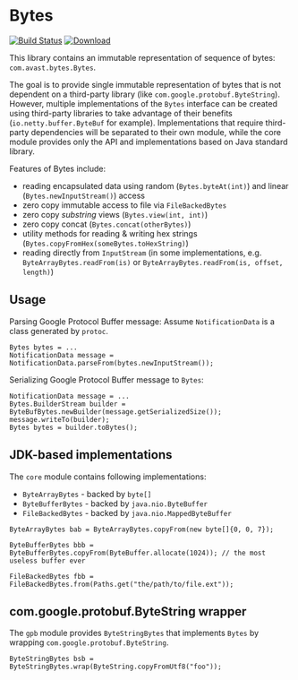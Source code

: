 Bytes
=====

[![Build Status](https://travis-ci.org/avast/bytes.svg?branch=master)](https://travis-ci.org/avast/bytes)
[ ![Download](https://api.bintray.com/packages/avast/maven/bytes/images/download.svg) ](https://bintray.com/avast/maven/bytes/_latestVersion)


This library contains an immutable representation of sequence of bytes: `com.avast.bytes.Bytes`.

The goal is to provide single immutable representation of bytes that is not dependent on a third-party library (like `com.google.protobuf.ByteString`).
However, multiple implementations of the `Bytes` interface can be created using third-party libraries to take advantage of their benefits (`io.netty.buffer.ByteBuf` for example).
Implementations that require third-party dependencies will be separated to their own module, while the core module provides only the API and implementations
based on Java standard library.

Features of Bytes include:
 - reading encapsulated data using random (`Bytes.byteAt(int)`) and linear (`Bytes.newInputStream()`) access
 - zero copy immutable access to file via `FileBackedBytes`
 - zero copy *substring* views (`Bytes.view(int, int)`)
 - zero copy concat (`Bytes.concat(otherBytes)`)
 - utility methods for reading & writing hex strings (`Bytes.copyFromHex(someBytes.toHexString)`)
 - reading directly from `InputStream` (in some implementations, e.g. `ByteArrayBytes.readFrom(is)` or `ByteArrayBytes.readFrom(is, offset, length)`)


Usage
-----
Parsing Google Protocol Buffer message:
Assume `NotificationData` is a class generated by `protoc`.
```
Bytes bytes = ...
NotificationData message = NotificationData.parseFrom(bytes.newInputStream());
```

Serializing Google Protocol Buffer message to `Bytes`:
```
NotificationData message = ...
Bytes.BuilderStream builder = ByteBufBytes.newBuilder(message.getSerializedSize());
message.writeTo(builder);
Bytes bytes = builder.toBytes();
```

JDK-based implementations
-------------------------
The `core` module contains following implementations:
  * `ByteArrayBytes` - backed by `byte[]`
  * `ByteBufferBytes` - backed by `java.nio.ByteBuffer`
  * `FileBackedBytes` - backed by `java.nio.MappedByteBuffer`

```
ByteArrayBytes bab = ByteArrayBytes.copyFrom(new byte[]{0, 0, 7});

ByteBufferBytes bbb = ByteBufferBytes.copyFrom(ByteBuffer.allocate(1024)); // the most useless buffer ever

FileBackedBytes fbb = FileBackedBytes.from(Paths.get("the/path/to/file.ext"));
```

com.google.protobuf.ByteString wrapper
--------------------------------------
The `gpb` module provides `ByteStringBytes` that implements `Bytes` by wrapping `com.google.protobuf.ByteString`.

```
ByteStringBytes bsb = ByteStringBytes.wrap(ByteString.copyFromUtf8("foo"));
```
